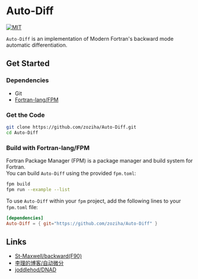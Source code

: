 # Auto-Diff

[![MIT](https://img.shields.io/github/license/zoziha/Auto-Diff?color=pink)](LICENSE)

`Auto-Diff` is an implementation of Modern Fortran's backward mode automatic differentiation.

## Get Started

### Dependencies

- Git
- [Fortran-lang/FPM](https://github.com/fortran-lang/fpm)

### Get the Code

```sh
git clone https://github.com/zoziha/Auto-Diff.git
cd Auto-Diff
```

### Build with Fortran-lang/FPM

Fortran Package Manager (FPM) is a package manager and build system for Fortran. <br>
You can build `Auto-Diff` using the provided `fpm.toml`:

```sh
fpm build
fpm run --example --list
```

To use `Auto-Diff` within your `fpm` project, add the following lines to your `fpm.toml` file:

```toml
[dependencies]
Auto-Diff = { git="https://github.com/zoziha/Auto-Diff" }
```

## Links

- [St-Maxwell/backward(F90)](https://gist.github.com/St-Maxwell/0a936b03ecf99e284a05d10dd994516e)
- [李理的博客/自动微分](http://fancyerii.github.io/books/autodiff/)
- [joddlehod/DNAD](https://github.com/joddlehod/dnad)